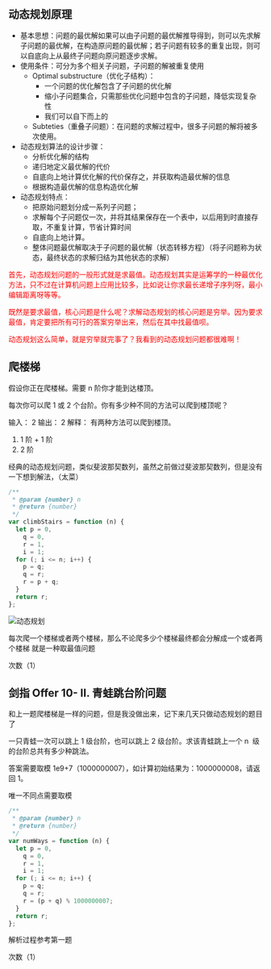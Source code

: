 ## 动态规划原理

- 基本思想：问题的最优解如果可以由子问题的最优解推导得到，则可以先求解子问题的最优解，在构造原问题的最优解；若子问题有较多的重复出现，则可以自底向上从最终子问题向原问题逐步求解。
- 使用条件：可分为多个相关子问题，子问题的解被重复使用
  - Optimal substructure（优化子结构）：
    - 一个问题的优化解包含了子问题的优化解
    - 缩小子问题集合，只需那些优化问题中包含的子问题，降低实现复杂性
    - 我们可以自下而上的
  - Subteties（重叠子问题）：在问题的求解过程中，很多子问题的解将被多次使用。
- 动态规划算法的设计步骤：
  - 分析优化解的结构
  - 递归地定义最优解的代价
  - 自底向上地计算优化解的代价保存之，并获取构造最优解的信息
  - 根据构造最优解的信息构造优化解
- 动态规划特点：
  - 把原始问题划分成一系列子问题；
  - 求解每个子问题仅一次，并将其结果保存在一个表中，以后用到时直接存取，不重复计算，节省计算时间
  - 自底向上地计算。
  - 整体问题最优解取决于子问题的最优解（状态转移方程）（将子问题称为状态，最终状态的求解归结为其他状态的求解）

<font color=red >
首先，动态规划问题的一般形式就是求最值。动态规划其实是运筹学的一种最优化方法，只不过在计算机问题上应用比较多，比如说让你求最长递增子序列呀，最小编辑距离呀等等。

既然是要求最值，核心问题是什么呢？求解动态规划的核心问题是穷举。因为要求最值，肯定要把所有可行的答案穷举出来，然后在其中找最值呗。

动态规划这么简单，就是穷举就完事了？我看到的动态规划问题都很难啊！
</font>

## 爬楼梯

假设你正在爬楼梯。需要 n 阶你才能到达楼顶。

每次你可以爬 1 或 2 个台阶。你有多少种不同的方法可以爬到楼顶呢？

输入： 2
输出： 2
解释： 有两种方法可以爬到楼顶。

1.  1 阶 + 1 阶
2.  2 阶

经典的动态规划问题，类似斐波那契数列，虽然之前做过斐波那契数列，但是没有一下想到解法，（太菜）

```js
/**
 * @param {number} n
 * @return {number}
 */
var climbStairs = function (n) {
  let p = 0,
    q = 0,
    r = 1,
    i = 1;
  for (; i <= n; i++) {
    p = q;
    q = r;
    r = p + q;
  }
  return r;
};
```

![动态规划](img/07.gif)

每次爬一个楼梯或者两个楼梯，那么不论爬多少个楼梯最终都会分解成一个或者两个楼梯
就是一种取最值问题

次数（1）

## 剑指 Offer 10- II. 青蛙跳台阶问题

和上一题爬楼梯是一样的问题，但是我没做出来，记下来几天只做动态规划的题目了

一只青蛙一次可以跳上 1 级台阶，也可以跳上 2 级台阶。求该青蛙跳上一个 n  级的台阶总共有多少种跳法。

答案需要取模 1e9+7（1000000007），如计算初始结果为：1000000008，请返回 1。

唯一不同点需要取模

```js
/**
 * @param {number} n
 * @return {number}
 */
var numWays = function (n) {
  let p = 0,
    q = 0,
    r = 1,
    i = 1;
  for (; i <= n; i++) {
    p = q;
    q = r;
    r = (p + q) % 1000000007;
  }
  return r;
};
```

解析过程参考第一题

次数（1）
